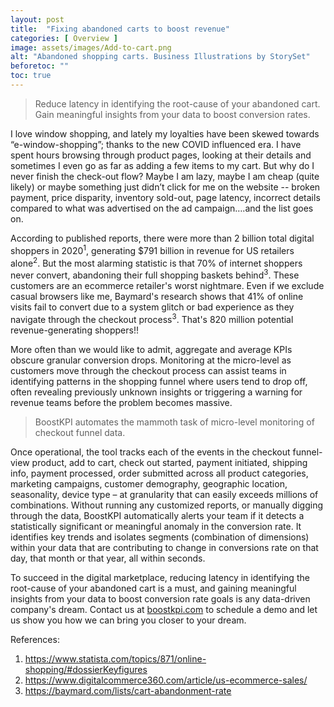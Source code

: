 ```yaml
---
layout: post
title:  "Fixing abandoned carts to boost revenue"
categories: [ Overview ]
image: assets/images/Add-to-cart.png
alt: "Abandoned shopping carts. Business Illustrations by StorySet"
beforetoc: ""
toc: true
---
```

>Reduce latency in identifying the root-cause of your abandoned cart. Gain meaningful insights from your data to boost conversion rates.

I love window shopping, and lately my loyalties have been skewed towards “e-window-shopping”; thanks to the new COVID influenced era. I have spent hours browsing through product pages, looking at their details and sometimes I even go as far as adding a few items to my cart. But why do I never finish the check-out flow? Maybe I am lazy, maybe I am cheap (quite likely) or maybe something just didn’t click for me on the website -- broken payment, price disparity, inventory sold-out, page latency, incorrect details compared to what was advertised on the ad campaign….and the list goes on.

According to published reports, there were more than 2 billion total digital shoppers in 2020<sup>1</sup>,  generating $791 billion in revenue for US retailers alone<sup>2</sup>. But the most alarming statistic is that 70% of internet shoppers never convert, abandoning their full shopping baskets behind<sup>3</sup>. These customers are an ecommerce retailer's worst nightmare. Even if we exclude casual browsers like me, Baymard's research shows that 41% of online visits fail to convert due to a system glitch or bad experience as they navigate through the checkout process<sup>3</sup>. That's 820 million potential revenue-generating shoppers!!

More often than we would like to admit, aggregate and average KPIs obscure granular conversion drops. Monitoring at the micro-level as customers move through the checkout process can assist teams in identifying patterns in the shopping funnel where users tend to drop off, often revealing previously unknown insights or triggering a warning for revenue teams before the problem becomes massive.

> BoostKPI automates the mammoth task of micro-level monitoring of checkout funnel data.

Once operational, the tool tracks each of the events in the checkout funnel- view product, add to cart, check out started, payment initiated, shipping info, payment processed, order submitted across all product categories, marketing campaigns, customer demography, geographic location, seasonality, device type – at granularity that can easily exceeds millions of combinations. Without running any customized reports, or manually digging through the data, BoostKPI automatically alerts your team if it detects a statistically significant or meaningful anomaly in the conversion rate. It identifies key trends and isolates segments (combination of dimensions) within your data that are contributing to change in conversions rate on that day, that month or that year, all within seconds.

To succeed in the digital marketplace, reducing latency in identifying the root-cause of your abandoned cart is a must, and gaining meaningful insights from your data to boost conversion rate goals is any data-driven company's dream. Contact us at <a target="_blank" href="https://boostkpi.com" class="">boostkpi.com</a> to schedule a demo and let us show you how we can bring you closer to your dream.

References:

1. https://www.statista.com/topics/871/online-shopping/#dossierKeyfigures
2. https://www.digitalcommerce360.com/article/us-ecommerce-sales/
3. https://baymard.com/lists/cart-abandonment-rate
